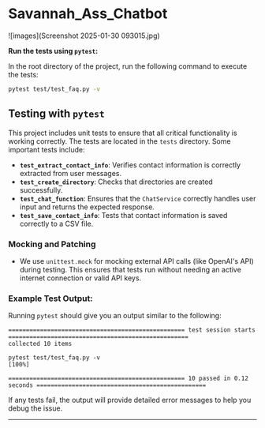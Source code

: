 # Savannah_Ass_Chatbot

![images](Screenshot 2025-01-30 093015.jpg)

**Run the tests using `pytest`:**

   In the root directory of the project, run the following command to execute the tests:

   ```bash
   pytest test/test_faq.py -v
   ```


## Testing with `pytest`

This project includes unit tests to ensure that all critical functionality is working correctly. The tests are located in the `tests` directory. Some important tests include:

- **`test_extract_contact_info`**: Verifies contact information is correctly extracted from user messages.
- **`test_create_directory`**: Checks that directories are created successfully.
- **`test_chat_function`**: Ensures that the `ChatService` correctly handles user input and returns the expected response.
- **`test_save_contact_info`**: Tests that contact information is saved correctly to a CSV file.

### Mocking and Patching
- We use `unittest.mock` for mocking external API calls (like OpenAI's API) during testing. This ensures that tests run without needing an active internet connection or valid API keys.

### Example Test Output:

Running `pytest` should give you an output similar to the following:

```
================================================== test session starts ===================================================
collected 10 items                                                                                                 

pytest test/test_faq.py -v                                                                        [100%]

================================================== 10 passed in 0.12 seconds ================================================
```

If any tests fail, the output will provide detailed error messages to help you debug the issue.

---
